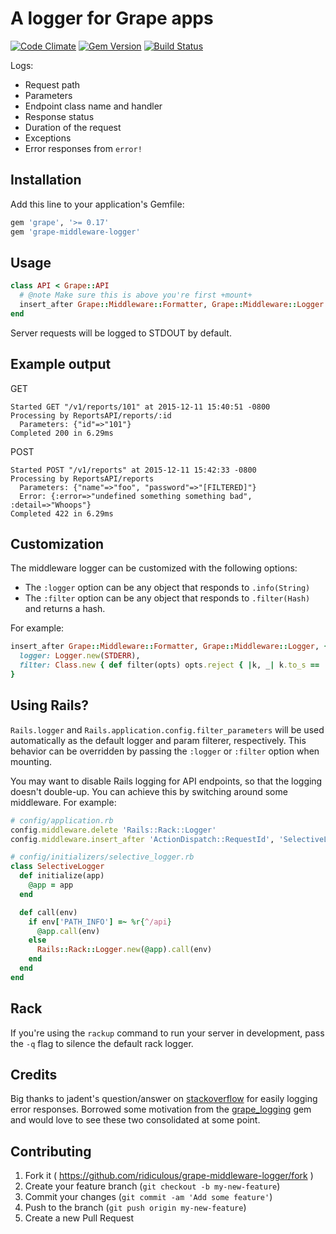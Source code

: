 # A logger for Grape apps
[![Code Climate](https://codeclimate.com/github/ridiculous/grape-middleware-logger/badges/gpa.svg)](https://codeclimate.com/github/ridiculous/grape-middleware-logger) [![Gem Version](https://badge.fury.io/rb/grape-middleware-logger.svg)](http://badge.fury.io/rb/grape-middleware-logger)
[![Build Status](https://travis-ci.org/ridiculous/grape-middleware-logger.svg)](https://travis-ci.org/ridiculous/grape-middleware-logger)

Logs:
  * Request path
  * Parameters
  * Endpoint class name and handler
  * Response status
  * Duration of the request
  * Exceptions
  * Error responses from `error!`

## Installation

Add this line to your application's Gemfile:

```ruby
gem 'grape', '>= 0.17'
gem 'grape-middleware-logger'
```

## Usage
```ruby
class API < Grape::API
  # @note Make sure this is above you're first +mount+
  insert_after Grape::Middleware::Formatter, Grape::Middleware::Logger
end
```

Server requests will be logged to STDOUT by default.

## Example output
GET
```
Started GET "/v1/reports/101" at 2015-12-11 15:40:51 -0800
Processing by ReportsAPI/reports/:id
  Parameters: {"id"=>"101"}
Completed 200 in 6.29ms
```
POST
```
Started POST "/v1/reports" at 2015-12-11 15:42:33 -0800
Processing by ReportsAPI/reports
  Parameters: {"name"=>"foo", "password"=>"[FILTERED]"}
  Error: {:error=>"undefined something something bad", :detail=>"Whoops"}
Completed 422 in 6.29ms
```

## Customization

The middleware logger can be customized with the following options:

* The `:logger` option can be any object that responds to `.info(String)`
* The `:filter` option can be any object that responds to `.filter(Hash)` and returns a hash.

For example:

```ruby
insert_after Grape::Middleware::Formatter, Grape::Middleware::Logger, {
  logger: Logger.new(STDERR),
  filter: Class.new { def filter(opts) opts.reject { |k, _| k.to_s == 'password' } end }.new
}
```

## Using Rails?
`Rails.logger` and `Rails.application.config.filter_parameters` will be used automatically as the default logger and 
param filterer, respectively. This behavior can be overridden by passing the `:logger` or
`:filter` option when mounting.

You may want to disable Rails logging for API endpoints, so that the logging doesn't double-up. You can achieve this 
by switching around some middleware. For example:

```ruby
# config/application.rb
config.middleware.delete 'Rails::Rack::Logger'
config.middleware.insert_after 'ActionDispatch::RequestId', 'SelectiveLogger'

# config/initializers/selective_logger.rb
class SelectiveLogger
  def initialize(app)
    @app = app
  end

  def call(env)
    if env['PATH_INFO'] =~ %r{^/api}
      @app.call(env)
    else
      Rails::Rack::Logger.new(@app).call(env)
    end
  end
end
```

## Rack

If you're using the `rackup` command to run your server in development, pass the `-q` flag to silence the default rack logger.

## Credits

Big thanks to jadent's question/answer on [stackoverflow](http://stackoverflow.com/questions/25048163/grape-using-error-and-grapemiddleware-after-callback)
for easily logging error responses. Borrowed some motivation from the [grape_logging](https://github.com/aserafin/grape_logging) gem
and would love to see these two consolidated at some point.

## Contributing

1. Fork it ( https://github.com/ridiculous/grape-middleware-logger/fork )
2. Create your feature branch (`git checkout -b my-new-feature`)
3. Commit your changes (`git commit -am 'Add some feature'`)
4. Push to the branch (`git push origin my-new-feature`)
5. Create a new Pull Request
